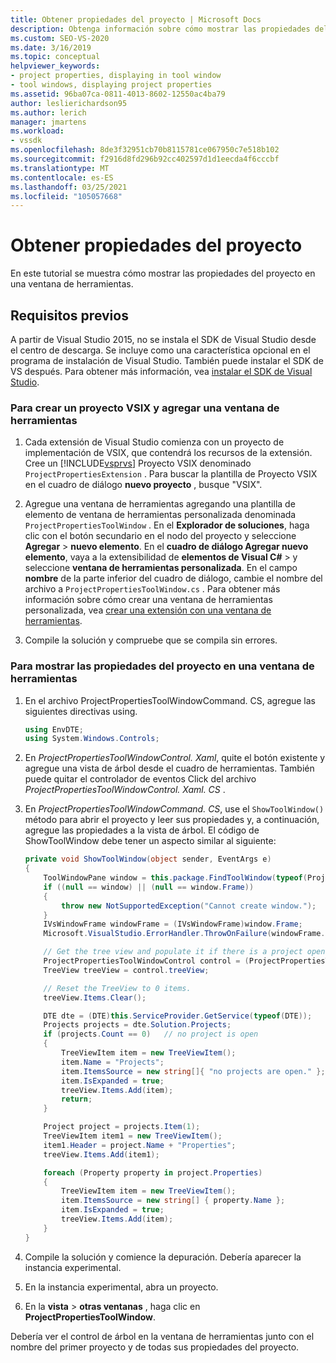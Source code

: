 ```yaml
---
title: Obtener propiedades del proyecto | Microsoft Docs
description: Obtenga información sobre cómo mostrar las propiedades del proyecto en una ventana de herramientas. En este ejemplo se muestra el control de árbol en la ventana de herramientas.
ms.custom: SEO-VS-2020
ms.date: 3/16/2019
ms.topic: conceptual
helpviewer_keywords:
- project properties, displaying in tool window
- tool windows, displaying project properties
ms.assetid: 96ba07ca-0811-4013-8602-12550ac4ba79
author: leslierichardson95
ms.author: lerich
manager: jmartens
ms.workload:
- vssdk
ms.openlocfilehash: 8de3f32951cb70b8115781ce067950c7e518b102
ms.sourcegitcommit: f2916d8fd296b92cc402597d1d1eecda4f6cccbf
ms.translationtype: MT
ms.contentlocale: es-ES
ms.lasthandoff: 03/25/2021
ms.locfileid: "105057668"
---
```

# <a name="get-project-properties"></a>Obtener propiedades del proyecto

En este tutorial se muestra cómo mostrar las propiedades del proyecto en una ventana de herramientas.

## <a name="prerequisites"></a>Requisitos previos

A partir de Visual Studio 2015, no se instala el SDK de Visual Studio desde el centro de descarga. Se incluye como una característica opcional en el programa de instalación de Visual Studio. También puede instalar el SDK de VS después. Para obtener más información, vea [instalar el SDK de Visual Studio](../extensibility/installing-the-visual-studio-sdk.md).

### <a name="to-create-a-vsix-project-and-add-a-tool-window"></a>Para crear un proyecto VSIX y agregar una ventana de herramientas

1. Cada extensión de Visual Studio comienza con un proyecto de implementación de VSIX, que contendrá los recursos de la extensión. Cree un [!INCLUDE[vsprvs](../code-quality/includes/vsprvs_md.md)] Proyecto VSIX denominado `ProjectPropertiesExtension` . Para buscar la plantilla de Proyecto VSIX en el cuadro de diálogo **nuevo proyecto** , busque "VSIX".

2. Agregue una ventana de herramientas agregando una plantilla de elemento de ventana de herramientas personalizada denominada `ProjectPropertiesToolWindow` . En el **Explorador de soluciones**, haga clic con el botón secundario en el nodo del proyecto y seleccione **Agregar**  >  **nuevo elemento**. En el **cuadro de diálogo Agregar nuevo elemento**, vaya a la extensibilidad de **elementos de Visual C#**  >   y seleccione **ventana de herramientas personalizada**. En el campo **nombre** de la parte inferior del cuadro de diálogo, cambie el nombre del archivo a `ProjectPropertiesToolWindow.cs` . Para obtener más información sobre cómo crear una ventana de herramientas personalizada, vea [crear una extensión con una ventana de herramientas](../extensibility/creating-an-extension-with-a-tool-window.md).

3. Compile la solución y compruebe que se compila sin errores.

### <a name="to-display-project-properties-in-a-tool-window"></a>Para mostrar las propiedades del proyecto en una ventana de herramientas

1. En el archivo ProjectPropertiesToolWindowCommand. CS, agregue las siguientes directivas using.

    ```csharp
    using EnvDTE;
    using System.Windows.Controls;

    ```

2. En *ProjectPropertiesToolWindowControl. Xaml*, quite el botón existente y agregue una vista de árbol desde el cuadro de herramientas. También puede quitar el controlador de eventos Click del archivo *ProjectPropertiesToolWindowControl. Xaml. CS* .

3. En *ProjectPropertiesToolWindowCommand. CS*, use el `ShowToolWindow()` método para abrir el proyecto y leer sus propiedades y, a continuación, agregue las propiedades a la vista de árbol. El código de ShowToolWindow debe tener un aspecto similar al siguiente:

    ```csharp
    private void ShowToolWindow(object sender, EventArgs e)
    {
        ToolWindowPane window = this.package.FindToolWindow(typeof(ProjectPropertiesToolWindow), 0, true);
        if ((null == window) || (null == window.Frame))
        {
            throw new NotSupportedException("Cannot create window.");
        }
        IVsWindowFrame windowFrame = (IVsWindowFrame)window.Frame;
        Microsoft.VisualStudio.ErrorHandler.ThrowOnFailure(windowFrame.Show());

        // Get the tree view and populate it if there is a project open.
        ProjectPropertiesToolWindowControl control = (ProjectPropertiesToolWindowControl)window.Content;
        TreeView treeView = control.treeView;

        // Reset the TreeView to 0 items.
        treeView.Items.Clear();

        DTE dte = (DTE)this.ServiceProvider.GetService(typeof(DTE));
        Projects projects = dte.Solution.Projects;
        if (projects.Count == 0)   // no project is open
        {
            TreeViewItem item = new TreeViewItem();
            item.Name = "Projects";
            item.ItemsSource = new string[]{ "no projects are open." };
            item.IsExpanded = true;
            treeView.Items.Add(item);
            return;
        }

        Project project = projects.Item(1);
        TreeViewItem item1 = new TreeViewItem();
        item1.Header = project.Name + "Properties";
        treeView.Items.Add(item1);

        foreach (Property property in project.Properties)
        {
            TreeViewItem item = new TreeViewItem();
            item.ItemsSource = new string[] { property.Name };
            item.IsExpanded = true;
            treeView.Items.Add(item);
        }
    }
    ```

4. Compile la solución y comience la depuración. Debería aparecer la instancia experimental.

5. En la instancia experimental, abra un proyecto.

6. En la **vista**  >  **otras ventanas** , haga clic en **ProjectPropertiesToolWindow**.

  Debería ver el control de árbol en la ventana de herramientas junto con el nombre del primer proyecto y de todas sus propiedades del proyecto.
